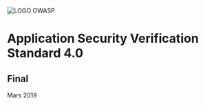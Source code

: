 ![LOGO OWASP](images/owasp_logo_1c_notext.png)

# Application Security Verification Standard 4.0

## Final

Mars 2019
